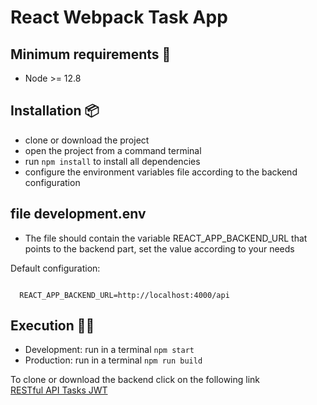 # React Webpack Task App 

## Minimum requirements 📄
- Node >= 12.8


## Installation 📦
- clone or download the project
- open the project from a command terminal
- run `npm install` to install all dependencies
- configure the environment variables file according to the backend configuration

## file development.env
- The file should contain the variable REACT_APP_BACKEND_URL that points to the backend part, set the value according to your needs

Default configuration:

```env

  REACT_APP_BACKEND_URL=http://localhost:4000/api
```


## Execution 🚀🚀 
- Development: run in a terminal `npm start`
- Production: run in a terminal `npm run build`


To clone or download the backend click on the following link 
<br>
<a href="https://github.com/eduardo-talavera/restful-api-tasks-jwt">RESTful API Tasks JWT</a>
